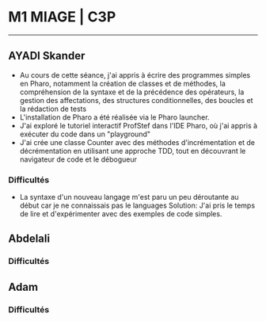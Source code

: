 # M1 MIAGE | C3P

---
## AYADI Skander

- Au cours de cette séance, j'ai appris à écrire des programmes simples en Pharo, notamment la création de classes et de méthodes, la compréhension de la syntaxe et de la précédence des opérateurs, la gestion des affectations, des structures conditionnelles, des boucles et la rédaction de tests
- L'installation de Pharo a été réalisée via le Pharo launcher.
- J'ai exploré le tutoriel interactif ProfStef dans l'IDE Pharo, où j'ai appris à exécuter du code dans un "playground"
- J'ai crée une classe Counter avec des méthodes d'incrémentation et de décrémentation en utilisant une approche TDD, tout en découvrant le navigateur de code et le débogueur

### Difficultés
-  La syntaxe d'un nouveau langage m'est paru un peu déroutante au début car je ne connaissais pas le languages
Solution: J'ai pris le temps de lire et d'expérimenter avec des exemples de code simples.

## Abdelali

### Difficultés

## Adam

### Difficultés



